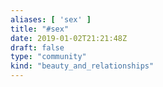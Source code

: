 ```yaml
---
aliases: [ 'sex' ]
title: "#sex"
date: 2019-01-02T21:21:48Z
draft: false
type: "community"
kind: "beauty_and_relationships"
---
```

